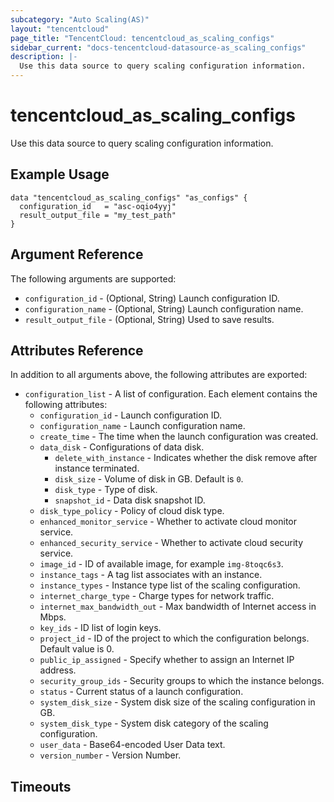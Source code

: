 ```yaml
---
subcategory: "Auto Scaling(AS)"
layout: "tencentcloud"
page_title: "TencentCloud: tencentcloud_as_scaling_configs"
sidebar_current: "docs-tencentcloud-datasource-as_scaling_configs"
description: |-
  Use this data source to query scaling configuration information.
---
```


# tencentcloud_as_scaling_configs

Use this data source to query scaling configuration information.

## Example Usage

```hcl
data "tencentcloud_as_scaling_configs" "as_configs" {
  configuration_id   = "asc-oqio4yyj"
  result_output_file = "my_test_path"
}
```

## Argument Reference

The following arguments are supported:

* `configuration_id` - (Optional, String) Launch configuration ID.
* `configuration_name` - (Optional, String) Launch configuration name.
* `result_output_file` - (Optional, String) Used to save results.

## Attributes Reference

In addition to all arguments above, the following attributes are exported:

* `configuration_list` - A list of configuration. Each element contains the following attributes:
  * `configuration_id` - Launch configuration ID.
  * `configuration_name` - Launch configuration name.
  * `create_time` - The time when the launch configuration was created.
  * `data_disk` - Configurations of data disk.
    * `delete_with_instance` - Indicates whether the disk remove after instance terminated.
    * `disk_size` - Volume of disk in GB. Default is `0`.
    * `disk_type` - Type of disk.
    * `snapshot_id` - Data disk snapshot ID.
  * `disk_type_policy` - Policy of cloud disk type.
  * `enhanced_monitor_service` - Whether to activate cloud monitor service.
  * `enhanced_security_service` - Whether to activate cloud security service.
  * `image_id` - ID of available image, for example `img-8toqc6s3`.
  * `instance_tags` - A tag list associates with an instance.
  * `instance_types` - Instance type list of the scaling configuration.
  * `internet_charge_type` - Charge types for network traffic.
  * `internet_max_bandwidth_out` - Max bandwidth of Internet access in Mbps.
  * `key_ids` - ID list of login keys.
  * `project_id` - ID of the project to which the configuration belongs. Default value is 0.
  * `public_ip_assigned` - Specify whether to assign an Internet IP address.
  * `security_group_ids` - Security groups to which the instance belongs.
  * `status` - Current status of a launch configuration.
  * `system_disk_size` - System disk size of the scaling configuration in GB.
  * `system_disk_type` - System disk category of the scaling configuration.
  * `user_data` - Base64-encoded User Data text.
  * `version_number` - Version Number.


## Timeouts

<no value>


